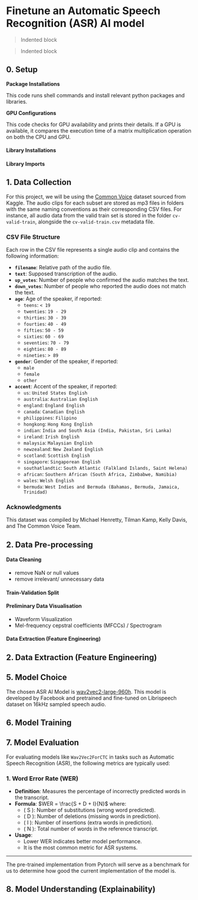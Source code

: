 # Finetune an Automatic Speech Recognition (ASR) AI model

> Indented block

> Indented block

## 0. Setup

**Package Installations**

This code runs shell commands and install relevant python packages and libraries.

**GPU Configurations**

This code checks for GPU availability and prints their details. If a GPU is available, it compares the execution time of a matrix multiplication operation on both the CPU and GPU.

#### Library Installations

#### Library Imports

## 1. Data Collection

For this project, we will be using the [Common Voice](https://www.kaggle.com/datasets/mozillaorg/common-voice/data) dataset sourced from Kaggle. The audio clips for each subset are stored as mp3 files in folders with the same naming conventions as their corresponding CSV files. For instance, all audio data from the valid train set is stored in the folder `cv-valid-train`, alongside the `cv-valid-train.csv` metadata file.

### **CSV File Structure**

Each row in the CSV file represents a single audio clip and contains the following information:

- **`filename`**: Relative path of the audio file.
- **`text`**: Supposed transcription of the audio.
- **`up_votes`**: Number of people who confirmed the audio matches the text.
- **`down_votes`**: Number of people who reported the audio does not match the text.
- **`age`**: Age of the speaker, if reported:
  - `teens`: `< 19`
  - `twenties`: `19 - 29`
  - `thirties`: `30 - 39`
  - `fourties`: `40 - 49`
  - `fifties`: `50 - 59`
  - `sixties`: `60 - 69`
  - `seventies`: `70 - 79`
  - `eighties`: `80 - 89`
  - `nineties`: `> 89`
- **`gender`**: Gender of the speaker, if reported:
  - `male`
  - `female`
  - `other`
- **`accent`**: Accent of the speaker, if reported:
  - `us`: `United States English`
  - `australia`: `Australian English`
  - `england`: `England English`
  - `canada`: `Canadian English`
  - `philippines`: `Filipino`
  - `hongkong`: `Hong Kong English`
  - `indian`: `India and South Asia (India, Pakistan, Sri Lanka)`
  - `ireland`: `Irish English`
  - `malaysia`: `Malaysian English`
  - `newzealand`: `New Zealand English`
  - `scotland`: `Scottish English`
  - `singapore`: `Singaporean English`
  - `southatlandtic`: `South Atlantic (Falkland Islands, Saint Helena)`
  - `african`: `Southern African (South Africa, Zimbabwe, Namibia)`
  - `wales`: `Welsh English`
  - `bermuda`: `West Indies and Bermuda (Bahamas, Bermuda, Jamaica, Trinidad)`

### **Acknowledgments**
This dataset was compiled by Michael Henretty, Tilman Kamp, Kelly Davis, and The Common Voice Team.

## 2. Data Pre-processing

#### Data Cleaning
 * remove NaN or null values
 * remove irrelevant/ unnecessary data

#### Train-Validation Split

#### Preliminary Data Visualisation
* Waveform Visualization
* Mel-frequency cepstral coefficients (MFCCs) / Spectrogram

#### Data Extraction (Feature Engineering)

## 2. Data Extraction (Feature Engineering)

## 5. Model Choice

The chosen ASR AI Model is [wav2vec2-large-960h](https://huggingface.co/facebook/wav2vec2-large-960h). This model is developed by Facebook and pretrained and fine-tuned on Librispeech dataset on 16kHz sampled speech audio.

## 6. Model Training

## 7. Model Evaluation

For evaluating models like `Wav2Vec2ForCTC` in tasks such as Automatic Speech Recognition (ASR), the following metrics are typically used:

### 1. Word Error Rate (WER)
- **Definition**: Measures the percentage of incorrectly predicted words in the transcript.
- **Formula**:
  $WER = \frac{S + D + I}{N}$
  where:
  - \( S \): Number of substitutions (wrong word predicted).
  - \( D \): Number of deletions (missing words in prediction).
  - \( I \): Number of insertions (extra words in prediction).
  - \( N \): Total number of words in the reference transcript.
- **Usage**:
  - Lower WER indicates better model performance.
  - It is the most common metric for ASR systems.

---

The pre-trained implementation from Pytorch will serve as a benchmark for us to determine how good the current implementation of the model is.

## 8. Model Understanding (Explainability)